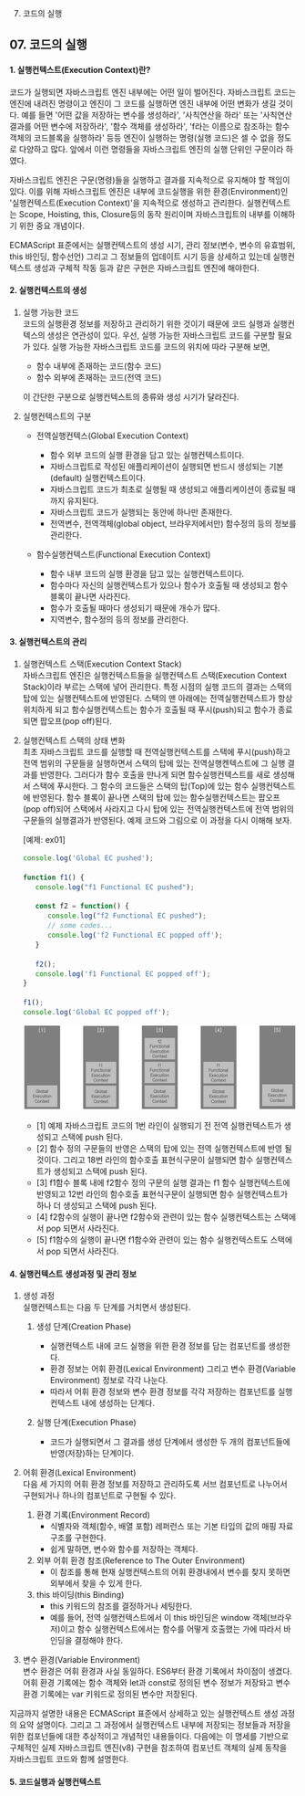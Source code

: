 07. 코드의 실행

## 07\. 코드의 실행

#### 1\. 실행컨텍스트(Execution Context)란?

 코드가 실행되면 자바스크립트 엔진 내부에는 어떤 일이 벌어진다. 자바스크립트 코드는 엔진에 내려진 명령이고 엔진이 그 코드를 실행하면 엔진 내부에 어떤 변화가 생길 것이다. 예를 들면 '어떤 값을 저장하는 변수를 생성하라', '사칙연산을 하라' 또는 '사칙연산 결과를 어떤 변수에 저장하라', '함수 객체를 생성하라', 'f라는 이름으로 참조하는 함수 객체의 코드블록을 실행하라' 등등 엔진이 실행하는 명령(실행 코드)은 셀 수 없을 정도로 다양하고 많다. 앞에서 이런 명령들을 자바스크립트 엔진의 실행 단위인 구문이라 하였다.

 자바스크립트 엔진은 구문(명령)들을 실행하고 결과를 지속적으로 유지해야 할 책임이 있다. 이를 위해 자바스크립트 엔진은 내부에 코드실행을 위한 환경(Environment)인 '실행컨텍스트(Execution Context)'을 지속적으로 생성하고 관리한다. 실행컨텍스트는 Scope, Hoisting, this, Closure등의 동작 원리이며 자바스크립트의 내부를 이해하기 위한 중요 개념이다.

 ECMAScript 표준에서는 실행컨텍스트의 생성 시기, 관리 정보(변수, 변수의 유효범위, this 바인딩, 함수선언) 그리고 그 정보들의 업데이트 시기 등을 상세하고 있는데 실행컨텍스트 생성과 구체적 작동 등과 같은 구현은 자바스크립트 엔진에 해야한다.

#### 2\. 실행컨텍스트의 생성

1. 실행 가능한 코드<br/>
   코드의 실행환경 정보를 저장하고 관리하기 위한 것이기 때문에 코드 실행과 실행컨텍스의 생성은 연관성이 있다. 우선, 실행 가능한 자바스크립트 코드를 구분할 필요가 있다. 실행 가능한 자바스크립트 코드를 코드의 위치에 따라 구분해 보면,
   
    - 함수 내부에 존재하는 코드(함수 코드)
    - 함수 외부에 존재하는 코드(전역 코드)
    
    이 간단한 구분으로 실행컨텍스트의 종류와 생성 시기가 달라진다.
    
2. 실행컨텍스트의 구분<br/>    
    - 전역실행컨텍스(Global Execution Context)        
        - 함수 외부 코드의 실행 환경을 담고 있는 실행컨텍스트이다.
        - 자바스크립트로 작성된 애플리케이션이 실행되면 반드시 생성되는 기본(default) 실행컨텍스트이다.
        - 자바스크립트 코드가 최초로 실행될 때 생성되고 애플리케이션이 종료될 때까지 유지된다.
        - 자바스크립트 코드가 실행되는 동안에 하나만 존재한다.
        - 전역변수, 전역객체(global object, 브라우저에서만) 함수정의 등의 정보를 관리한다.

    - 함수실행컨텍스트(Functional Execution Context)        
        - 함수 내부 코드의 실행 환경을 담고 있는 실행컨텍스트이다.
        - 함수마다 자신의 실행컨텍스트가 있으나 함수가 호출될 때 생성되고 함수 블록이 끝나면 사라진다.
        - 함수가 호출될 때마다 생성되기 때문에 개수가 많다.
        - 지역변수, 함수정의 등의 정보를 관리한다.

#### 3\. 실행컨텍스트의 관리

1. 실행컨텍스트 스택(Execution Context Stack)<br/>
   자바스크립트 엔진은 실행컨텍스트들을 실행컨텍스트 스택(Execution Context Stack)이라 부르는 스택에 넣어 관리한다. 특정 시점의 실행 코드의 결과는 스택의 탑에 있는 실행컨텍스트에 반영된다. 스택의 맨 아래에는 전역실행컨텍스트가 항상 위치하게 되고 함수실행컨텍스트는 함수가 호출될 때 푸시(push)되고 함수가 종료되면 팝오프(pop off)된다.
    
2. 실행컨텍스트 스택의 상태 변화<br/>
   최초 자바스크립트 코드를 실행할 때 전역실행컨텍스트를 스택에 푸시(push)하고 전역 범위의 구문들을 실행하면서 스택의 탑에 있는 전역실행켄텍스트에 그 실행 결과를 반영한다. 그러다가 함수 호출을 만나게 되면 함수실행컨텍스트를 새로 생성해서 스택에 푸시한다. 그 함수의 코드들은 스택의 탑(Top)에 있는 함수 실행컨텍스트에 반영된다. 함수 블록이 끝나면 스택의 탑에 있는 함수실행컨텍스트는 팝오프(pop off)되어 스택에서 사라지고 다시 탑에 있는 전역실행컨텍스트에 전역 범위의 구문들의 실행결과가 반영된다. 예제 코드와 그림으로 이 과정을 다시 이해해 보자.
    
    \[예제: ex01\]
    
    ```javascript
    console.log('Global EC pushed');
    
    function f1() {
       console.log("f1 Functional EC pushed");
    
       const f2 = function() {
          console.log("f2 Functional EC pushed");
          // some codes...
          console.log('f2 Functional EC popped off');
       }
     
       f2();
       console.log('f1 Functional EC popped off');
    }
    
    f1();
    console.log('Global EC popped off');
    ```
    
    ![d487fecfa7e98c056cfed84ef5815b75.png](../../_resources/763bb7ba145c4877b71350e4055ee8bf.png)
    
    - [1] 예제 자바스크립트 코드의 1번 라인이 실행되기 전 전역 실행컨텍스트가 생성되고 스택에 push 된다.
    - [2] 함수 정의 구문들의 반영은 스택의 탑에 있는 전역 실행컨텍스트에 반영 될 것이다. 그리고 18번 라인의 함수호출 표현식구문이 실행되면 함수 실행컨텍스트가 생성되고 스택에 push 된다.
    - [3] f1함수 블록 내에 f2함수 정의 구문의 실행 결과는 f1 함수 실행컨텍스트에 반영되고 12번 라인의 함수호출 표현식구문이 실행되면 함수 실행컨텍스트가 하나 더 생성되고 스택에 push 된다.
    - [4] f2함수의 실행이 끝나면 f2함수와 관련이 있는 함수 실행컨텍스트는 스택에서 pop 되면서 사라진다.
    - [5] f1함수의 실행이 끝나면 f1함수와 관련이 있는 함수 실행컨텍스트도 스택에서 pop 되면서 사라진다.

#### 4\. 실행컨텍스트 생성과정 및 관리 정보

1.  생성 과정<br/>
    실행컨텍스트는 다음 두 단계를 거치면서 생성된다.
    
    1.  생성 단계(Creation Phase)
        - 실행컨텍스트 내에 코드 실행을 위한 환경 정보를 담는 컴포넌트를 생성한다.
        - 환경 정보는 어휘 환경(Lexical Environment) 그리고 변수 환경(Variable Environment) 정보로 각각 나눈다.
        - 따라서 어휘 환경 정보와 변수 환경 정보를 각각 저장하는 컴포넌트를 실행컨텍스트 내에 생성하는 단계다.

    2.  실행 단계(Execution Phase)
        - 코드가 실행되면서 그 결과를 생성 단계에서 생성한 두 개의 컴포넌트들에 반영(저장)하는 단계이다.

2.  어휘 환경(Lexical Environment)<br/>
    다음 세 가지의 어휘 환경 정보를 저장하고 관리하도록 서브 컴포넌트로 나누어서 구현되거나 하나의 컴포넌트로 구현될 수 있다.
    
    1.  환경 기록(Environment Record)
        - 식별자와 객체(함수, 배열 포함) 레퍼런스 또는 기본 타입의 값의 매핑 자료구조를 구현한다.
        - 쉽게 말하면, 변수와 함수를 저장하는 객체다.
    2.  외부 어휘 환경 참조(Reference to The Outer Environment)
        - 이 참조를 통해 현재 실행컨텍스트의 어휘 환경내에서 변수를 찾지 못하면 외부에서 찾을 수 있게 한다.
    3.  this 바이딩(this Binding)
        - this 키워드의 참조를 결정하거나 세팅한다.
        - 예를 들어, 전역 실행컨텍스트에서 이 this 바인딩은 window 객체(브라우저)이고 함수 실행컨텍스트에서는 함수를 어떻게 호출했는 가에 따라서 바인딩을 결정해야 한다.

3.  변수 환경(Variable Environment)<br/>
    변수 환경은 어휘 환경과 사실 동일하다. ES6부터 환경 기록에서 차이점이 생겼다. 어휘 환경 기록에는 함수 객체와 let과 const로 정의된 변수 정보가 저장돠고 변수 환경 기록에는 var 키워드로 정의된 변수만 저장된다.    

 지금까지 설명한 내용은 ECMAScript 표준에서 상세하고 있는 실행컨텍스트 생성 과정의 요약 설명이다. 그리고 그 과정에서 실행컨텍스트 내부에 저장되는 정보들과 저장을 위한 컴포넌들에 대한 추상적이고 개념적인 내용들이다. 다음에는 이 명세를 기반으로 구체적인 실제 자바스크립트 엔진(v8) 구현을 참조하여 컴포넌트 객체의 실제 동작을 자바스크립트 코드와 함께 설명한다.

#### 5\. 코드실행과 실행컨텍스트
